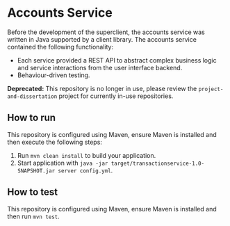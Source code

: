 # Accounts Service
Before the development of the superclient, the accounts service was written in Java supported by a client library. The accounts service contained the following functionality:

  - Each service provided a REST API to abstract complex business logic and service interactions from the user interface backend.
  - Behaviour-driven testing.

**Deprecated:** This repository is no longer in use, please review the `project-and-dissertation` project for currently in-use repositories.

## How to run
This repository is configured using Maven, ensure Maven is installed and then execute the following steps:

1. Run `mvn clean install` to build your application.
2. Start application with `java -jar target/transactionservice-1.0-SNAPSHOT.jar server config.yml`.

## How to test
This repository is configured using Maven, ensure Maven is installed and then run `mvn test`.

